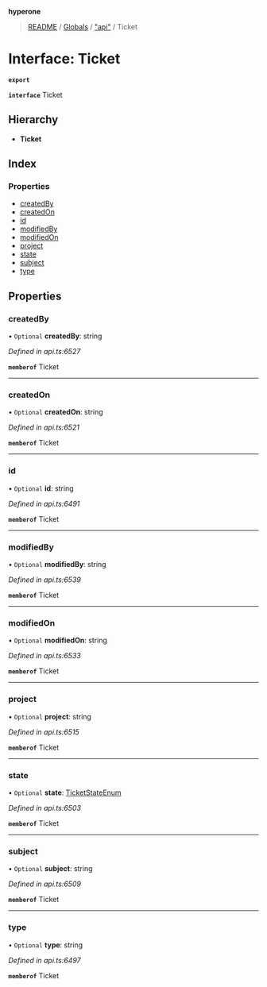 **hyperone**

> [README](../README.md) / [Globals](../globals.md) / ["api"](../modules/_api_.md) / Ticket

# Interface: Ticket

**`export`** 

**`interface`** Ticket

## Hierarchy

* **Ticket**

## Index

### Properties

* [createdBy](_api_.ticket.md#createdby)
* [createdOn](_api_.ticket.md#createdon)
* [id](_api_.ticket.md#id)
* [modifiedBy](_api_.ticket.md#modifiedby)
* [modifiedOn](_api_.ticket.md#modifiedon)
* [project](_api_.ticket.md#project)
* [state](_api_.ticket.md#state)
* [subject](_api_.ticket.md#subject)
* [type](_api_.ticket.md#type)

## Properties

### createdBy

• `Optional` **createdBy**: string

*Defined in api.ts:6527*

**`memberof`** Ticket

___

### createdOn

• `Optional` **createdOn**: string

*Defined in api.ts:6521*

**`memberof`** Ticket

___

### id

• `Optional` **id**: string

*Defined in api.ts:6491*

**`memberof`** Ticket

___

### modifiedBy

• `Optional` **modifiedBy**: string

*Defined in api.ts:6539*

**`memberof`** Ticket

___

### modifiedOn

• `Optional` **modifiedOn**: string

*Defined in api.ts:6533*

**`memberof`** Ticket

___

### project

• `Optional` **project**: string

*Defined in api.ts:6515*

**`memberof`** Ticket

___

### state

• `Optional` **state**: [TicketStateEnum](../enums/_api_.ticketstateenum.md)

*Defined in api.ts:6503*

**`memberof`** Ticket

___

### subject

• `Optional` **subject**: string

*Defined in api.ts:6509*

**`memberof`** Ticket

___

### type

• `Optional` **type**: string

*Defined in api.ts:6497*

**`memberof`** Ticket
